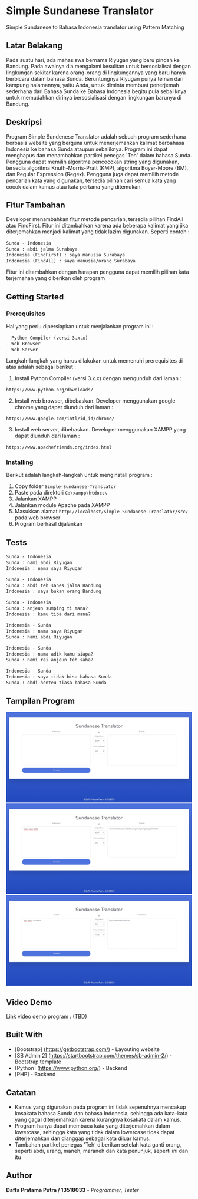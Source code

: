 # Simple Sundanese Translator
Simple Sundanese to Bahasa Indonesia translator using Pattern Matching

## Latar Belakang
Pada suatu hari, ada mahasiswa bernama Riyugan yang baru pindah ke Bandung. Pada awalnya dia mengalami kesulitan untuk bersosialisai dengan lingkungan sekitar karena orang-orang di lingkungannya yang baru hanya berbicara dalam bahasa Sunda. Beruntungnya Riyugan punya teman dari kampung halamannya, yaitu Anda, untuk diminta membuat penerjemah sederhana dari Bahasa Sunda ke Bahasa Indonesia begitu pula sebaliknya untuk memudahkan dirinya bersosialisasi dengan lingkungan barunya di Bandung.

## Deskripsi
Program Simple Sundenese Translator adalah sebuah program sederhana berbasis website yang berguna untuk menerjemahkan kalimat berbahasa Indonesia ke bahasa Sunda ataupun sebaliknya. Program ini dapat menghapus dan menambahkan partikel penegas 'Teh' dalam bahasa Sunda. Pengguna dapat memilih algoritma pencocokan string yang digunakan, tersedia algoritma Knuth-Morris-Pratt (KMP), algoritma Boyer-Moore (BM), dan Regular Expression (Regex). Pengguna juga dapat memilih metode pencarian kata yang digunakan, tersedia pilihan cari semua kata yang cocok dalam kamus atau kata pertama yang ditemukan.

## Fitur Tambahan
Developer menambahkan fitur metode pencarian, tersedia pilihan FindAll atau FindFirst. Fitur ini ditambahkan karena ada beberapa kalimat yang jika diterjemahkan menjadi kalimat yang tidak lazim digunakan. Seperti contoh :
```
Sunda - Indonesia
Sunda : abdi jalma Surabaya
Indonesia (FindFirst) : saya manusia Surabaya
Indonesia (FindAll) : saya manusia/orang Surabaya
```
Fitur ini ditambahkan dengan harapan pengguna dapat memilih pilihan kata terjemahan yang diberikan oleh program

## Getting Started
### Prerequisites
Hal yang perlu dipersiapkan untuk menjalankan program ini :
```
- Python Compiler (versi 3.x.x)
- Web Browser
- Web Server
```
Langkah-langkah yang harus dilakukan untuk memenuhi prerequisites di atas adalah sebagai berikut :
1. Install Python Compiler (versi 3.x.x) dengan mengunduh dari laman :
```
https://www.python.org/downloads/
```
2. Install web browser, dibebaskan. Developer menggunakan google chrome yang dapat diunduh dari laman :
```
https://www.google.com/intl/id_id/chrome/
```
3. Install web server, dibebaskan. Developer menggunakan XAMPP yang dapat diunduh dari laman :
```
https://www.apachefriends.org/index.html
```

### Installing
Berikut adalah langkah-langkah untuk menginstall program :
1. Copy folder `Simple-Sundanese-Translator`
2. Paste pada direktori `C:\xampp\htdocs\`
3. Jalankan XAMPP
4. Jalankan module Apache pada XAMPP
5. Masukkan alamat `http://localhost/Simple-Sundanese-Translator/src/` pada web browser
6. Program berhasil dijalankan

## Tests
```
Sunda - Indonesia
Sunda : nami abdi Riyugan
Indonesia : nama saya Riyugan
```

```
Sunda - Indonesia
Sunda : abdi teh sanes jalma Bandung
Indonesia : saya bukan orang Bandung
```

```
Sunda - Indonesia
Sunda : anjeun sumping ti mana?
Indonesia : kamu tiba dari mana?
```

```
Indonesia - Sunda
Indonesia : nama saya Riyugan
Sunda : nami abdi Riyugan
```

```
Indonesia - Sunda
Indonesia : nama adik kamu siapa?
Sunda : nami rai anjeun teh saha?
```

```
Indonesia - Sunda
Indonesia : saya tidak bisa bahasa Sunda
Sunda : abdi henteu tiasa bahasa Sunda
```
## Tampilan Program
![Tampilan Utama Program](https://github.com/daffa1pratama/Simple-Sundanese-Translator/blob/master/src/assets/img/img1.jpg)
![Tampilan Translate Program](https://github.com/daffa1pratama/Simple-Sundanese-Translator/blob/master/src/assets/img/img2.jpg)
![Tampilan Translate Program](https://github.com/daffa1pratama/Simple-Sundanese-Translator/blob/master/src/assets/img/img3.jpg)

## Video Demo
Link video demo program : (TBD)

## Built With
* [Bootstrap] (https://getbootstrap.com/) - Layouting website
* [SB Admin 2] (https://startbootstrap.com/themes/sb-admin-2/) - Bootstrap template
* [Python] (https://www.python.org/) - Backend
* [PHP] - Backend

## Catatan
 - Kamus yang digunakan pada program ini tidak sepenuhnya mencakup kosakata bahasa Sunda dan bahasa Indonesia, sehingga ada kata-kata yang gagal diterjemahkan karena kurangnya kosakata dalam kamus.
 - Program hanya dapat membaca kata yang diterjemahkan dalam lowercase, sehingga kata yang tidak dalam lowercase tidak dapat diterjemahkan dan dianggap sebagai kata diluar kamus.
 - Tambahan partikel penegas 'Teh' diberikan setelah kata ganti orang, seperti abdi, urang, maneh, maraneh dan kata penunjuk, seperti ini dan itu

## Author
**Daffa Pratama Putra / 13518033** - *Programmer, Tester*
